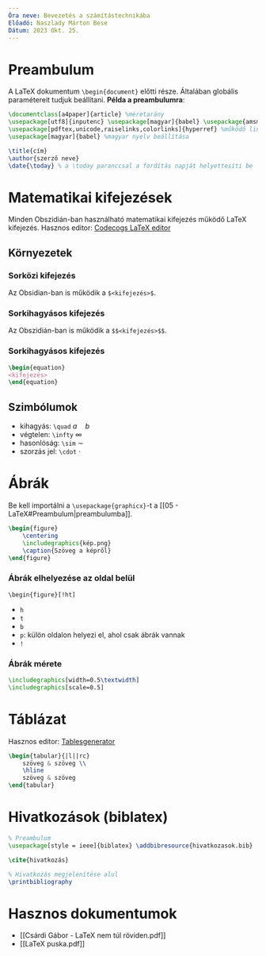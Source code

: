 ```yaml
---
Óra neve: Bevezetés a számítástechnikába
Előadó: Naszlady Márton Bese
Dátum: 2023 Okt. 25.
---
```

# Preambulum
A LaTeX dokumentum `\begin{document}` előtti része. Általában globális paramétereit tudjuk beállítani.
**Példa a preambulumra**:
```latex
\documentclass[a4paper]{article} %méretarány
\usepackage[utf8]{inputenc} \usepackage[magyar]{babel} \usepackage{amsmath} %matematikai modul
\usepackage[pdftex,unicode,raiselinks,colorlinks]{hyperref} %működő linkek
\usepackage[magyar]{babel} %magyar nyelv beállítása

\title{cím}
\author{szerző neve}
\date{\today} % a \today paranccsal a fordítás napját helyettesíti be
```
# Matematikai kifejezések
Minden Obszidián-ban használható matematikai kifejezés működő LaTeX kifejezés.
Hasznos editor: [Codecogs LaTeX editor](https://latex.codecogs.com/eqneditor/editor.php)
## Környezetek
### Sorközi  kifejezés
Az Obsidian-ban is működik a `$<kifejezés>$`.
### Sorkihagyásos  kifejezés
Az Obszidián-ban is működik a `$$<kifejezés>$$`.
### Sorkihagyásos kifejezés
```latex
\begin{equation}
<kifejezés>
\end{equation}
```
## Szimbólumok
- kihagyás: `\quad` $a \quad b$
- végtelen: `\infty` $\infty$
- hasonlóság: `\sim` $\sim$
- szorzás jel: `\cdot` $\cdot$
# Ábrák
Be kell importálni a `\usepackage{graphicx}`-t a [[05 - LaTeX#Preambulum|preambulumba]].
```LaTeX
\begin{figure}
	\centering
	\includegraphics{kép.png}
	\caption{Szöveg a képről}
\end{figure}
```
### Ábrák elhelyezése az oldal belül
`\begin{figure}[!ht]`
- `h`
- `t`
- `b`
- `p`: külön oldalon helyezi el, ahol csak ábrák vannak
- `!`
### Ábrák mérete
```LaTex
\includegraphics[width=0.5\textwidth]
\includegraphics[scale=0.5]
```
# Táblázat
Hasznos editor: [Tablesgenerator](https://www.tablesgenerator.com)
```LaTeX
\begin{tabular}{|l||rc}
	szöveg & szöveg \\
	\hline
	szöveg & szöveg
\end{tabular}
```
# Hivatkozások (biblatex)
```LaTeX
% Preambulum
\usepackage[style = ieee]{biblatex} \addbibresource{hivatkozasok.bib}

\cite{hivatkozás}

% Hivatkozás megjelenítése alul
\printbibliography
```
# Hasznos dokumentumok
- [[Csárdi Gábor - LaTeX nem túl röviden.pdf]]
- [[LaTeX puska.pdf]]